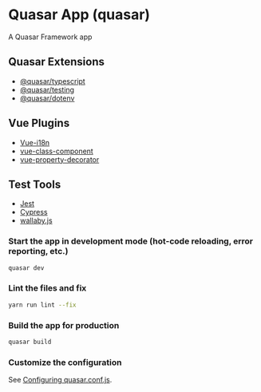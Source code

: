 # Quasar App (quasar)

A Quasar Framework app

## Quasar Extensions

- [@quasar/typescript](https://github.com/quasarframework/app-extension-typescript)
- [@quasar/testing](https://github.com/quasarframework/quasar-testing)
- [@quasar/dotenv](https://github.com/quasarframework/app-extension-dotenv)

## Vue Plugins
- [Vue-i18n](https://kazupon.github.io/vue-i18n/)
- [vue-class-component](https://github.com/vuejs/vue-class-component)
- [vue-property-decorator](https://github.com/kaorun343/vue-property-decorator)

## Test Tools

- [Jest](https://jestjs.io/)
- [Cypress](https://www.cypress.io/)
- [wallaby.js](https://wallabyjs.com/)


### Start the app in development mode (hot-code reloading, error reporting, etc.)
```bash
quasar dev
```

### Lint the files and fix
```bash
yarn run lint --fix
```

### Build the app for production
```bash
quasar build
```

### Customize the configuration
See [Configuring quasar.conf.js](https://quasar.dev/quasar-cli/quasar-conf-js).
